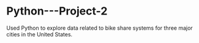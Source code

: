 # Python---Project-2
Used Python to explore data related to bike share systems for three major cities in the United States.
